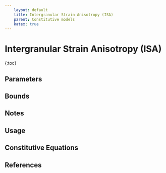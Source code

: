 ```yaml
---
    layout: default
    title: Intergranular Strain Anisotropy (ISA)
    parent: Constitutive models
    katex: true
---
```

# Intergranular Strain Anisotropy (ISA)
{:toc}


## Parameters

## Bounds


## Notes

  
## Usage

## Constitutive Equations


## References

